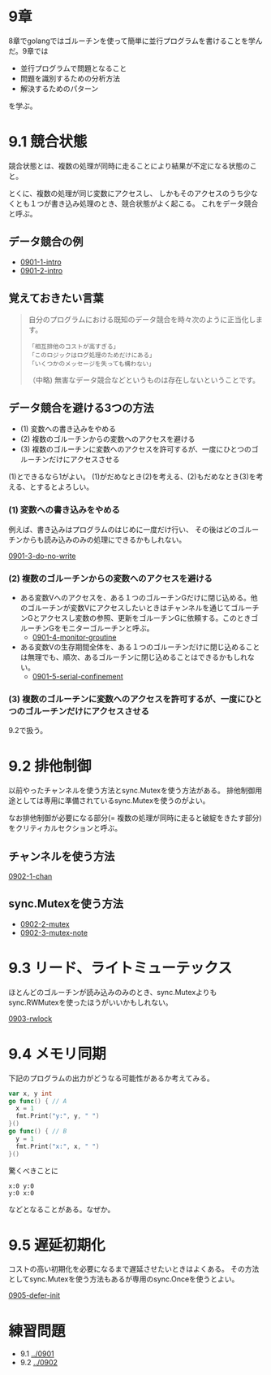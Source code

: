 # 9章

8章でgolangではゴルーチンを使って簡単に並行プログラムを書けることを学んだ。9章では

* 並行プログラムで問題となること
* 問題を識別するための分析方法
* 解決するためのパターン

を学ぶ。

# 9.1 競合状態

競合状態とは、複数の処理が同時に走ることにより結果が不定になる状態のこと。

とくに、複数の処理が同じ変数にアクセスし、
しかもそのアクセスのうち少なくとも１つが書き込み処理のとき、競合状態がよく起こる。
これをデータ競合と呼ぶ。

## データ競合の例

* [0901-1-intro](0901-1-intro)
* [0901-2-intro](0901-2-intro)

## 覚えておきたい言葉

> 自分のプログラムにおける既知のデータ競合を時々次のように正当化します。
>
>     「相互排他のコストが高すぎる」
>     「このロジックはログ処理のためだけにある」
>     「いくつかのメッセージを失っても構わない」
>
> （中略) 無害なデータ競合などというものは存在しないということです。

## データ競合を避ける3つの方法

* (1) 変数への書き込みをやめる
* (2) 複数のゴルーチンからの変数へのアクセスを避ける
* (3) 複数のゴルーチンに変数へのアクセスを許可するが、一度にひとつのゴルーチンだけにアクセスさせる

(1)とできるなら1がよい。
(1)がだめなとき(2)を考える、(2)もだめなとき(3)を考える、とするとよろしい。

### (1) 変数への書き込みをやめる

例えば、書き込みはプログラムのはじめに一度だけ行い、
その後はどのゴルーチンからも読み込みのみの処理にできるかもしれない。

[0901-3-do-no-write](0901-3-do-no-write)

### (2) 複数のゴルーチンからの変数へのアクセスを避ける

* ある変数Vへのアクセスを、ある１つのゴルーチンGだけに閉じ込める。他のゴルーチンが変数Vにアクセスしたいときはチャンネルを通じてゴルーチンGとアクセスし変数の参照、更新をゴルーチンGに依頼する。このときゴルーチンGをモニターゴルーチンと呼ぶ。
    * [0901-4-monitor-groutine](0901-4-monitor-groutine)
* ある変数Vの生存期間全体を、ある１つのゴルーチンだけに閉じ込めることは無理でも、順次、あるゴルーチンに閉じ込めることはできるかもしれない。
    * [0901-5-serial-confinement](0901-5-serial-confinement)

### (3) 複数のゴルーチンに変数へのアクセスを許可するが、一度にひとつのゴルーチンだけにアクセスさせる

9.2で扱う。

# 9.2 排他制御

以前やったチャンネルを使う方法とsync.Mutexを使う方法がある。
排他制御用途としては専用に準備されているsync.Mutexを使うのがよい。

なお排他制御が必要になる部分(= 複数の処理が同時に走ると破綻をきたす部分)をクリティカルセクションと呼ぶ。

## チャンネルを使う方法

[0902-1-chan](0902-1-chan)

## sync.Mutexを使う方法

* [0902-2-mutex](0902-2-mutex)
* [0902-3-mutex-note](0902-3-mutex-note)

# 9.3 リード、ライトミューテックス

ほとんどのゴルーチンが読み込みのみのとき、sync.Mutexよりもsync.RWMutexを使ったほうがいいかもしれない。

[0903-rwlock](0903-rwlock)

# 9.4 メモリ同期

下記のプログラムの出力がどうなる可能性があるか考えてみる。

```go
var x, y int
go func() { // A
  x = 1
  fmt.Print("y:", y, " ")
}()
go func() { // B
  y = 1
  fmt.Print("x:", x, " ")
}()
```

驚くべきことに
```
x:0 y:0
y:0 x:0
```
などとなることがある。なぜか。

# 9.5 遅延初期化

コストの高い初期化を必要になるまで遅延させたいときはよくある。
その方法としてsync.Mutexを使う方法もあるが専用のsync.Onceを使うとよい。

[0905-defer-init](0905-defer-init)

# 練習問題

* 9.1 [../0901](../0901)
* 9.2 [../0902](../0902)

